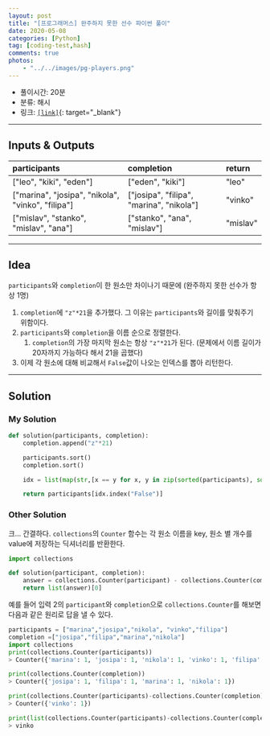 ```yaml
---
layout: post
title: "[프로그래머스] 완주하지 못한 선수 파이썬 풀이"
date: 2020-05-08
categories: [Python]
tag: [coding-test,hash]
comments: true
photos:
    - "../../images/pg-players.png"
---
```


* 풀이시간: 20분
* 분류: 해시    
* 링크: [`[link]`](https://programmers.co.kr/learn/courses/30/lessons/42576){: target="_blank"}

----
## Inputs & Outputs

| participants                                      | completion                               | return   |
| :------------------------------------------------ | :--------------------------------------- | :------- |
| ["leo", "kiki", "eden"]                           | ["eden", "kiki"]                         | "leo"    |
| ["marina", "josipa", "nikola", "vinko", "filipa"] | ["josipa", "filipa", "marina", "nikola"] | "vinko"  |
| ["mislav", "stanko", "mislav", "ana"]             | ["stanko", "ana", "mislav"]              | "mislav" |


---
## Idea

`participants`와 `completion`이 한 원소만 차이나기 때문에 (완주하지 못한 선수가 항상 1명) 
1. `completion`에 `"z"*21`을 추가했다. 그 이유는 `participants`와 길이를 맞춰주기 위함이다.
2. `participants`와 `completion`을 이름 순으로 정렬한다.
   1. `completion`의 가장 마지막 원소는 항상 `"z"*21`가 된다. (문제에서 이름 길이가 20자까지 가능하다 해서 21을 곱했다)
3. 이제 각 원소에 대해 비교해서 `False`값이 나오는 인덱스를 뽑아 리턴한다.   



---
## Solution

### My Solution

```python
def solution(participants, completion):
    completion.append("z"*21)

    participants.sort()
    completion.sort()

    idx = list(map(str,[x == y for x, y in zip(sorted(participants), sorted(completion))]))

    return participants[idx.index("False")]
```

### Other Solution

크... 간결하다. `collections`의 `Counter` 함수는 각 원소 이름을 key, 원소 별 개수를 value에 저장하는 딕셔너리를 반환한다.


```python
import collections

def solution(participant, completion):
    answer = collections.Counter(participant) - collections.Counter(completion)
    return list(answer)[0]
```


예를 들어 입력 2의 `participant`와 `completion`으로 `collections.Counter`를 해보면 다음과 같은 원리로 답을 낼 수 있다.

```python
participants = ["marina","josipa","nikola", "vinko","filipa"]
completion =["josipa","filipa","marina","nikola"]
import collections
print(collections.Counter(participants))
> Counter({'marina': 1, 'josipa': 1, 'nikola': 1, 'vinko': 1, 'filipa': 1})

print(collections.Counter(completion))
> Counter({'josipa': 1, 'filipa': 1, 'marina': 1, 'nikola': 1})

print(collections.Counter(participants)-collections.Counter(completion))
> Counter({'vinko': 1})

print(list(collections.Counter(participants)-collections.Counter(completion))[0])
> vinko
```